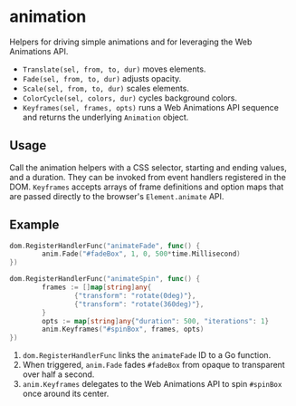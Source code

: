 # animation

Helpers for driving simple animations and for leveraging the Web Animations API.

- `Translate(sel, from, to, dur)` moves elements.
- `Fade(sel, from, to, dur)` adjusts opacity.
- `Scale(sel, from, to, dur)` scales elements.
- `ColorCycle(sel, colors, dur)` cycles background colors.
- `Keyframes(sel, frames, opts)` runs a Web Animations API sequence and
  returns the underlying `Animation` object.

## Usage

Call the animation helpers with a CSS selector, starting and ending values,
and a duration. They can be invoked from event handlers registered in the DOM.
`Keyframes` accepts arrays of frame definitions and option maps that are
passed directly to the browser's `Element.animate` API.

## Example

```go
dom.RegisterHandlerFunc("animateFade", func() {
        anim.Fade("#fadeBox", 1, 0, 500*time.Millisecond)
})

dom.RegisterHandlerFunc("animateSpin", func() {
        frames := []map[string]any{
                {"transform": "rotate(0deg)"},
                {"transform": "rotate(360deg)"},
        }
        opts := map[string]any{"duration": 500, "iterations": 1}
        anim.Keyframes("#spinBox", frames, opts)
})
```

1. `dom.RegisterHandlerFunc` links the `animateFade` ID to a Go function.
2. When triggered, `anim.Fade` fades `#fadeBox` from opaque to transparent
   over half a second.
3. `anim.Keyframes` delegates to the Web Animations API to spin `#spinBox`
   once around its center.
